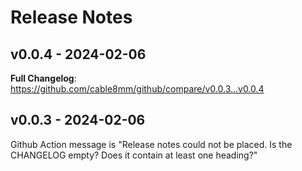 # Release Notes

## v0.0.4 - 2024-02-06

**Full Changelog**: https://github.com/cable8mm/github/compare/v0.0.3...v0.0.4

## v0.0.3 - 2024-02-06

Github Action message is "Release notes could not be placed. Is the CHANGELOG empty? Does it contain at least one heading?"
